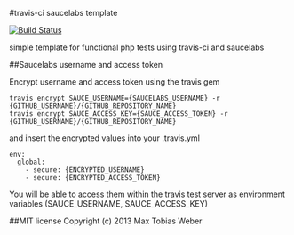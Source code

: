 #travis-ci saucelabs template

[![Build Status](https://travis-ci.org/cioddi/travis-ci-saucelabs-template.png)](https://travis-ci.org/cioddi/travis-ci-saucelabs-template)

simple template for functional php tests using travis-ci and saucelabs


##Saucelabs username and access token

Encrypt username and access token using the travis gem

```
travis encrypt SAUCE_USERNAME={SAUCELABS_USERNAME} -r {GITHUB_USERNAME}/{GITHUB_REPOSITORY_NAME}
travis encrypt SAUCE_ACCESS_KEY={SAUCE_ACCESS_TOKEN} -r {GITHUB_USERNAME}/{GITHUB_REPOSITORY_NAME}
```

and insert the encrypted values into your .travis.yml

```
env:
  global:
    - secure: {ENCRYPTED_USERNAME}
    - secure: {ENCRYPTED_ACCESS_TOKEN}
```

You will be able to access them within the travis test server as environment variables (SAUCE_USERNAME, SAUCE_ACCESS_KEY)

##MIT license
Copyright (c) 2013 Max Tobias Weber
